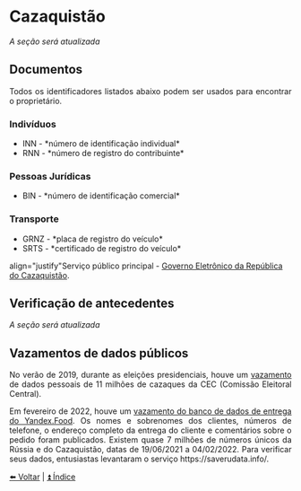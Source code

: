 <h1>Cazaquistão</h1>

<p><i>A seção será atualizada</i></p>

<h2>Documentos</h2>

<p align="justify">Todos os identificadores listados abaixo podem ser usados para encontrar o proprietário.</p>

<h3>Indivíduos</h3>

<ul align="justify">
  <li>INN - *número de identificação individual*</li>
  <li>RNN - *número de registro do contribuinte*</li>
</ul>

<h3>Pessoas Jurídicas</h3>

<ul align="justify">
  <li>BIN - *número de identificação comercial*</li>
</ul>

<h3>Transporte</h3>

<ul align="justify">
  <li>GRNZ - *placa de registro do veículo*</li>
  <li>SRTS - *certificado de registro do veículo*</li>
</ul>

<p> align="justify"Serviço público principal - <a href="https://egov.kz/">Governo Eletrônico da República do Cazaquistão</a>.</p>

<h2>Verificação de antecedentes</h2>

<p><i>A seção será atualizada</i></p>

<h2>Vazamentos de dados públicos</h2>

<p align="justify">No verão de 2019, durante as eleições presidenciais, houve um <a href="https://www.facebook.com/cyberseckz/photos/a.1721444308083307/2450405611853836">vazamento</a> de dados pessoais de 11 milhões de cazaques da CEC (Comissão Eleitoral Central).</p>

<p align="justify">Em fevereiro de 2022, houve um <a href="https://habr.com/ru/news/t/654039/">vazamento do banco de dados de entrega do Yandex.Food</a>.
Os nomes e sobrenomes dos clientes, números de telefone, o endereço completo da entrega do cliente e comentários sobre o pedido foram publicados.
Existem quase 7 milhões de números únicos da Rússia e do Cazaquistão, datas de 19/06/2021 a 04/02/2022.
Para verificar seus dados, entusiastas levantaram o serviço https://saverudata.info/.</p>

<p align="justify">
<a href="./27-cazaquistão.md.md">⬅️ Voltar</a> | 
<a href="../README.md">⏫ Índice</a>
</p>